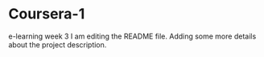 # Coursera-1
e-learning week 3
I am editing the README file. Adding some more details about the project description.
